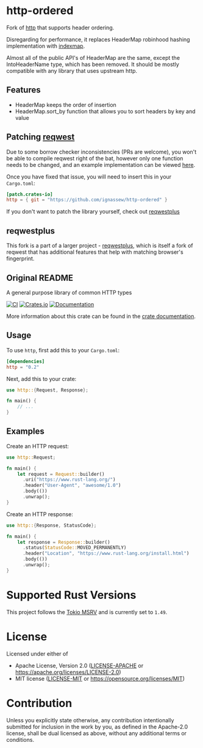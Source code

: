 # http-ordered

Fork of [http](https://github.com/hyperium/http) that supports header ordering.

Disregarding for performance, it replaces HeaderMap robinhood hashing implementation with [indexmap](https://github.com/bluss/indexmap).

Almost all of the public API's of HeaderMap are the same, except the IntoHeaderName type, which has been removed. It should be mostly compatible with any library that uses upstream http.

## Features
* HeaderMap keeps the order of insertion
* HeaderMap.sort_by function that allows you to sort headers by key and value

## Patching [reqwest](https://github.com/seanmonstar/reqwest)
Due to some borrow checker inconsistencies (PRs are welcome), you won't be able to compile reqwest right of the bat, however only one function needs to be changed, and an example implementation can be viewed [here](https://github.com/ignassew/reqwestplus/commit/314a180fb57571767ad698b38300f5b504bf1409).

Once you have fixed that issue, you will need to insert this in your `Cargo.toml`:
```toml
[patch.crates-io]
http = { git = "https://github.com/ignassew/http-ordered" }
```

If you don't want to patch the library yourself, check out [reqwestplus](#reqwestplus)

## reqwestplus
This fork is a part of a larger project - [reqwestplus](https://github.com/ignassew/reqwestplus), which is itself a fork of reqwest that has additional features that help with matching browser's fingerprint.

## Original README

A general purpose library of common HTTP types

[![CI](https://github.com/hyperium/http/workflows/CI/badge.svg)](https://github.com/hyperium/http/actions?query=workflow%3ACI)
[![Crates.io](https://img.shields.io/crates/v/http.svg)](https://crates.io/crates/http)
[![Documentation](https://docs.rs/http/badge.svg)][dox]

More information about this crate can be found in the [crate
documentation][dox].

[dox]: https://docs.rs/http

## Usage

To use `http`, first add this to your `Cargo.toml`:

```toml
[dependencies]
http = "0.2"
```

Next, add this to your crate:

```rust
use http::{Request, Response};

fn main() {
    // ...
}
```

## Examples

Create an HTTP request:

```rust
use http::Request;

fn main() {
    let request = Request::builder()
      .uri("https://www.rust-lang.org/")
      .header("User-Agent", "awesome/1.0")
      .body(())
      .unwrap();
}
```

Create an HTTP response:

```rust
use http::{Response, StatusCode};

fn main() {
    let response = Response::builder()
      .status(StatusCode::MOVED_PERMANENTLY)
      .header("Location", "https://www.rust-lang.org/install.html")
      .body(())
      .unwrap();
}
```

# Supported Rust Versions

This project follows the [Tokio MSRV][msrv] and is currently set to `1.49`.

[msrv]: https://github.com/tokio-rs/tokio/#supported-rust-versions

# License

Licensed under either of

- Apache License, Version 2.0 ([LICENSE-APACHE](LICENSE-APACHE) or https://apache.org/licenses/LICENSE-2.0)
- MIT license ([LICENSE-MIT](LICENSE-MIT) or https://opensource.org/licenses/MIT)

# Contribution

Unless you explicitly state otherwise, any contribution intentionally submitted
for inclusion in the work by you, as defined in the Apache-2.0 license, shall be
dual licensed as above, without any additional terms or conditions.
